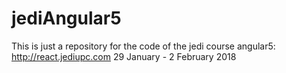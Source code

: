 # jediAngular5
This is just a repository for the code of the jedi course angular5:
http://react.jediupc.com
29 January - 2 February 2018
